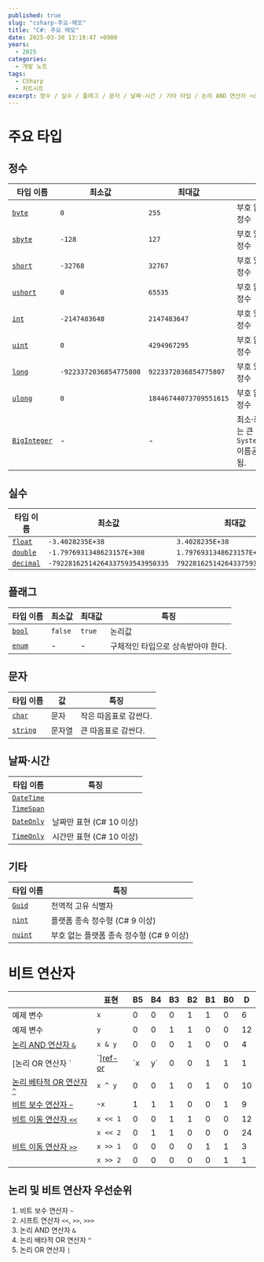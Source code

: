 ```yaml
---
published: true
slug: "csharp-주요-메모"
title: "C#: 주요 메모"
date: 2025-03-30 13:19:47 +0900
years:
  - 2025
categories:
  - 개발 노트
tags:
  - CSharp
  - 치트시트
excerpt: 정수 / 실수 / 플래그 / 문자 / 날짜·시간 / 기타 타입 / 논리 AND 연산자 <code>&amp;</code> / 논리 OR 연산자 <code>|</code> / 논리 베타적 OR 연산자 <code>^</code> / 비트 보수 연산자 <code>~</code> / 논리 이동 연산자 <code>&lt;&lt;</code>, <code>&gt;&gt;</code> / 논리 및 비트 연산자 우선순위
---
```

# 주요 타입
## 정수

| 타입 이름 | 최소값 | 최대값 | 특징 |
|---|---|---|---|
| [`byte`][ref-byte] | `0` | `255` | 부호 없는 8비트 정수 |
| [`sbyte`][ref-sbyte] | `-128` | `127` | 부호 있는 8비트 정수 |
| [`short`][ref-short] | `-32768` | `32767` | 부호 있는 16비트 정수 |
| [`ushort`][ref-ushort] | `0` | `65535` | 부호 없는 16비트 정수 |
| [`int`][ref-int] | `-2147483648` | `2147483647` | 부호 있는 32비트 정수 |
| [`uint`][ref-uint] | `0` | `4294967295` | 부호 없는 32비트 정수 |
| [`long`][ref-long] | `-9223372036854775808` | `9223372036854775807` | 부호 있는 64비트 정수 |
| [`ulong`][ref-ulong] | `0` | `18446744073709551615` | 부호 없는 64비트 정수 |
| [`BigInteger`][ref-biginteger] | - | - | 최소·최대값이 없는 큰 정수<br />`System.Numerics` 이름공간에 정의됨. |

[ref-byte]: https://learn.microsoft.com/en-us/dotnet/api/system.byte
[ref-sbyte]: https://learn.microsoft.com/en-us/dotnet/api/system.sbyte
[ref-short]: https://learn.microsoft.com/en-us/dotnet/api/system.int16
[ref-ushort]: https://learn.microsoft.com/en-us/dotnet/api/system.uint16
[ref-int]: https://learn.microsoft.com/en-us/dotnet/api/system.int32
[ref-uint]: https://learn.microsoft.com/en-us/dotnet/api/system.uint32
[ref-long]: https://learn.microsoft.com/en-us/dotnet/api/system.int64
[ref-ulong]: https://learn.microsoft.com/en-us/dotnet/api/system.uint64
[ref-biginteger]: https://learn.microsoft.com/en-us/dotnet/api/system.numerics.biginteger

## 실수

| 타입 이름 | 최소값 | 최대값 | 특징 |
|---|---|---|---|
| [`float`][ref-float] | `-3.4028235E+38` | `3.4028235E+38` | |
| [`double`][ref-double] | `-1.7976931348623157E+308` | `1.7976931348623157E+308` | |
| [`decimal`][ref-decimal] | `-79228162514264337593543950335` | `79228162514264337593543950335` | |

[ref-float]: https://learn.microsoft.com/en-us/dotnet/api/system.single
[ref-double]: https://learn.microsoft.com/en-us/dotnet/api/system.double
[ref-decimal]: https://learn.microsoft.com/en-us/dotnet/api/system.decimal

## 플래그

| 타입 이름 | 최소값 | 최대값 | 특징 |
|---|---|---|---|
| [`bool`][ref-bool] | `false` | `true` | 논리값 |
| [`enum`][ref-enum] | - | - | 구체적인 타입으로 상속받아야 한다. |

[ref-bool]: https://learn.microsoft.com/en-us/dotnet/api/system.boolean
[ref-enum]: https://learn.microsoft.com/en-us/dotnet/csharp/language-reference/builtin-types/enum

## 문자

| 타입 이름 | 값 | 특징 |
|---|---|---|
| [`char`][ref-char] | 문자 | 작은 따옴표로 감싼다. |
| [`string`][ref-string] | 문자열 | 큰 따옴표로 감싼다. |

[ref-char]: https://learn.microsoft.com/en-us/dotnet/api/system.char
[ref-string]: https://learn.microsoft.com/en-us/dotnet/api/system.string

## 날짜·시간

| 타입 이름 | 특징 |
|---|---|
| [`DateTime`][ref-DateTime] |  |
| [`TimeSpan`][ref-TimeSpan] |  |
| [`DateOnly`][ref-dateonly] | 날짜만 표현 (C# 10 이상) |
| [`TimeOnly`][ref-timeonly] | 시간만 표현 (C# 10 이상) |

[ref-datetime]: https://learn.microsoft.com/en-us/dotnet/api/system.datetime
[ref-timespan]: https://learn.microsoft.com/en-us/dotnet/api/system.timespan
[ref-dateonly]: https://learn.microsoft.com/en-us/dotnet/api/system.dateonly
[ref-timeonly]: https://learn.microsoft.com/en-us/dotnet/api/system.timeonly

## 기타

| 타입 이름 | 특징 |
|---|---|
| [`Guid`][ref-guid] | 전역적 고유 식별자 |
| [`nint`][ref-nint] | 플랫폼 종속 정수형 (C# 9 이상) |
| [`nuint`][ref-nuint] | 부호 없는 플랫폼 종속 정수형 (C# 9 이상) |

[ref-guid]: https://learn.microsoft.com/en-us/dotnet/api/system.guid
[ref-nint]: https://learn.microsoft.com/en-us/dotnet/api/system.nint
[ref-nuint]: https://learn.microsoft.com/en-us/dotnet/api/system.nuint

# 비트 연산자

|| 표현 | B5 | B4 | B3 | B2 | B1 | B0 | D |
|---|---|---|---|---|---|---|---|---|
| 예제 변수 | `x` | 0 | 0 | 0 | 1 | 1 | 0 | 6 |
| 예제 변수 | `y` | 0 | 0 | 1 | 1 | 0 | 0 | 12 |
| [논리 AND 연산자 `&`][ref-and] | `x & y` | 0 | 0 | 0 | 1 | 0 | 0 | 4 |
| [논리 OR 연산자 `|`][ref-or] | `x | y` | 0 | 0 | 1 | 1 | 1 | 0 | 14 |
| [논리 베타적 OR 연산자 `^`][ref-xor] | `x ^ y` | 0 | 0 | 1 | 0 | 1 | 0 | 10 |
| [비트 보수 연산자 `~`][ref-not] | `~x` | 1 | 1 | 1 | 0 | 0 | 1 | 9 |
| [비트 이동 연산자 `<<`][ref-이동-left] | `x << 1` | 0 | 0 | 1 | 1 | 0 | 0 | 12 |
| | `x << 2` | 0 | 1 | 1 | 0 | 0 | 0 | 24 |
| [비트 이동 연산자 `>>`][ref-이동-right] | `x >> 1` | 0 | 0 | 0 | 0 | 1 | 1 | 3 |
|  | `x >> 2` | 0 | 0 | 0 | 0 | 0 | 1 | 1 |

[ref-and]: https://learn.microsoft.com/ko-kr/dotnet/csharp/language-reference/operators/bitwise-and-이동-operators#logical-and-operator-
[ref-or]: https://learn.microsoft.com/ko-kr/dotnet/csharp/language-reference/operators/bitwise-and-이동-operators#logical-or-operator-
[ref-xor]: https://learn.microsoft.com/ko-kr/dotnet/csharp/language-reference/operators/bitwise-and-이동-operators#logical-exclusive-or-operator-
[ref-not]: https://learn.microsoft.com/ko-kr/dotnet/csharp/language-reference/operators/bitwise-and-이동-operators#bitwise-complement-operator-
[ref-이동-left]: https://learn.microsoft.com/ko-kr/dotnet/csharp/language-reference/operators/bitwise-and-이동-operators#left-이동-operator-
[ref-이동-right]: https://learn.microsoft.com/ko-kr/dotnet/csharp/language-reference/operators/bitwise-and-이동-operators#right-이동-operator-

## 논리 및 비트 연산자 우선순위

1. 비트 보수 연산자 `~`
2. 시프트 연산자 `<<`, `>>`, `>>>`
3. 논리 AND 연산자 `&`
4. 논리 배타적 OR 연산자 `^`
5. 논리 OR 연산자 `|`
